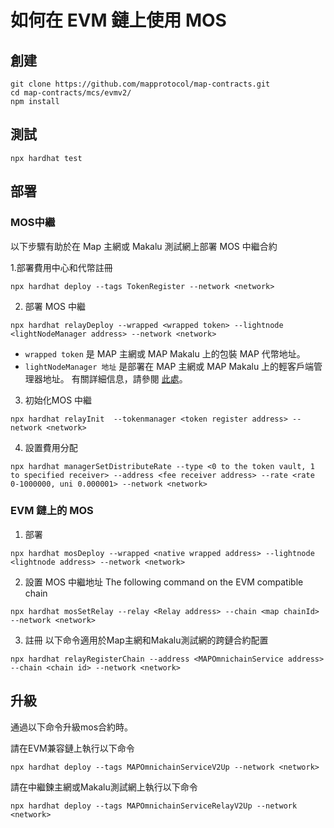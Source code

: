 # 如何在 EVM 鏈上使用 MOS

## 創建

```shell
git clone https://github.com/mapprotocol/map-contracts.git
cd map-contracts/mcs/evmv2/
npm install
```

## 測試

```shell
npx hardhat test
```


## 部署

### MOS中繼
以下步驟有助於在 Map 主網或 Makalu 測試網上部署 MOS 中繼合約

1.部署費用中心和代幣註冊
```
npx hardhat deploy --tags TokenRegister --network <network>
````
2. 部署 MOS 中繼
```
npx hardhat relayDeploy --wrapped <wrapped token> --lightnode <lightNodeManager address> --network <network>
````

* `wrapped token` 是 MAP 主網或 MAP Makalu 上的包裝 MAP 代幣地址。
* `lightNodeManager 地址` 是部署在 MAP 主網或 MAP Makalu 上的輕客戶端管理器地址。 有關詳細信息，請參閱 [此處](../protocol/README.md)。

3. 初始化MOS 中繼
```
npx hardhat relayInit  --tokenmanager <token register address> --network <network>
````


4. 設置費用分配
````
npx hardhat managerSetDistributeRate --type <0 to the token vault, 1 to specified receiver> --address <fee receiver address> --rate <rate 0-1000000, uni 0.000001> --network <network>
````

### EVM 鏈上的 MOS

1. 部署
```
npx hardhat mosDeploy --wrapped <native wrapped address> --lightnode <lightnode address> --network <network>
```

2. 設置 MOS 中繼地址
   The following command on the EVM compatible chain
```
npx hardhat mosSetRelay --relay <Relay address> --chain <map chainId> --network <network>
```

3. 註冊
 以下命令適用於Map主網和Makalu測試網的跨鏈合約配置
```
npx hardhat relayRegisterChain --address <MAPOmnichainService address> --chain <chain id> --network <network>
```

## 升級

通過以下命令升級mos合約時。

請在EVM兼容鏈上執行以下命令

```
npx hardhat deploy --tags MAPOmnichainServiceV2Up --network <network>
```

請在中繼鍊主網或Makalu測試網上執行以下命令
```
npx hardhat deploy --tags MAPOmnichainServiceRelayV2Up --network <network>
```